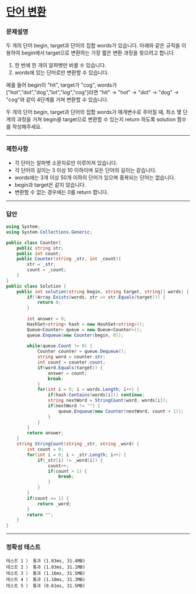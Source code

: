 # <a href="https://school.programmers.co.kr/learn/courses/30/lessons/43163">단어 변환</a>

### 문제설명

두 개의 단어 begin, target과 단어의 집합 words가 있습니다. 아래와 같은 규칙을 이용하여 begin에서 target으로 변환하는 가장 짧은 변환 과정을 찾으려고 합니다.

 1. 한 번에 한 개의 알파벳만 바꿀 수 있습니다.
 2. words에 있는 단어로만 변환할 수 있습니다.

예를 들어 begin이 "hit", target가 "cog", words가 ["hot","dot","dog","lot","log","cog"]라면 "hit" -> "hot" -> "dot" -> "dog" -> "cog"와 같이 4단계를 거쳐 변환할 수 있습니다.

두 개의 단어 begin, target과 단어의 집합 words가 매개변수로 주어질 때, 최소 몇 단계의 과정을 거쳐 begin을 target으로 변환할 수 있는지 return 하도록 solution 함수를 작성해주세요.

***

### 제한사항

 - 각 단어는 알파벳 소문자로만 이루어져 있습니다.
 - 각 단어의 길이는 3 이상 10 이하이며 모든 단어의 길이는 같습니다.
 - words에는 3개 이상 50개 이하의 단어가 있으며 중복되는 단어는 없습니다.
 - begin과 target은 같지 않습니다.
 - 변환할 수 없는 경우에는 0를 return 합니다.

***

### 답안
``` csharp
using System;
using System.Collections.Generic;

public class Counter{
    public string str;
    public int count;
    public Counter(string _str, int _count){
        str = _str;
        count = _count;
    }
}
public class Solution {
    public int solution(string begin, string target, string[] words) {
        if(!Array.Exists(words, str => str.Equals(target))) {
            return 0;
        }
        
        int answer = 0;
        HashSet<string> hash = new HashSet<string>();
        Queue<Counter> queue = new Queue<Counter>();
        queue.Enqueue(new Counter(begin, 0));
        
        while(queue.Count != 0) {
            Counter counter = queue.Dequeue();
            string word = counter.str;
            int count = counter.count;
            if(word.Equals(target)) {
                answer = count;
                break;
            }
            for(int i = 0; i < words.Length; i++) {
                if(hash.Contains(words[i])) continue;
                string nextWord = StringCount(word, words[i]);
                if(nextWord != "") {
                    queue.Enqueue(new Counter(nextWord, count + 1));
                }
            }
        }
        return answer;
    }
    string StringCount(string _str, string _word) {
        int count = 0;
        for(int i = 0; i < _str.Length; i++) {
            if(_str[i] != _word[i]) {
                count++;
                if(count > 1) {
                    break;
                }
            }
        }
        if(count == 1) {
            return _word;
        }
        return "";
    }
}
```

***

### 정확성 테스트
```
테스트 1 〉	통과 (1.03ms, 31.4MB)
테스트 2 〉	통과 (1.03ms, 31.1MB)
테스트 3 〉	통과 (1.16ms, 31.5MB)
테스트 4 〉	통과 (1.10ms, 31.3MB)
테스트 5 〉	통과 (0.61ms, 31.5MB)
```